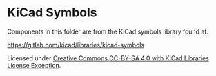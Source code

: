KiCad Symbols
=============

Components in this folder are from the KiCad symbols library found at:

https://gitlab.com/kicad/libraries/kicad-symbols

Licensed under
[Creative Commons CC-BY-SA 4.0 with KiCad Libraries License Exception](LICENSE.md).
